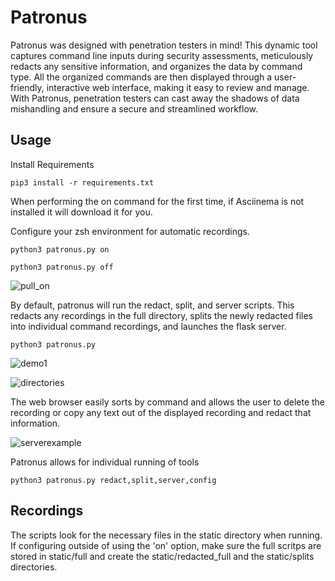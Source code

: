 # Patronus
Patronus was designed with penetration testers in mind! This dynamic tool captures command line inputs during security assessments, meticulously redacts any sensitive information, and organizes the data by command type. All the organized commands are then displayed through a user-friendly, interactive web interface, making it easy to review and manage. With Patronus, penetration testers can cast away the shadows of data mishandling and ensure a secure and streamlined workflow.


## Usage

Install Requirements
```
pip3 install -r requirements.txt
```


When performing the on command for the first time, if Asciinema is not installed it will download it for you.

Configure your zsh environment for automatic recordings.
```
python3 patronus.py on
```
```
python3 patronus.py off
```
![pull_on](https://github.com/Michaeladsl/Patronus/assets/89179287/7a2ff40d-4058-4e1b-9bbc-fc63805731e7)





By default, patronus will run the redact, split, and server scripts. This redacts any recordings in the full directory, splits the newly redacted files into individual command recordings, and launches the flask server.
```
python3 patronus.py
```
![demo1](https://github.com/Michaeladsl/Patronus/assets/89179287/096e32e1-47cf-429b-ab12-b3c5e7e1a8db)


![directories](https://github.com/Michaeladsl/Patronus/assets/89179287/2a33982d-032d-4a0c-82c4-508db7bddb25)


The web browser easily sorts by command and allows the user to delete the recording or copy any text out of the displayed recording and redact that information.

![serverexample](https://github.com/Michaeladsl/Patronus/assets/89179287/11bbaab2-473e-4315-befa-18f302dd1515)





Patronus allows for individual running of tools
```
python3 patronus.py redact,split,server,config
```


## Recordings
The scripts look for the necessary files in the static directory when running. If configuring outside of using the 'on' option, make sure the full scritps are stored in static/full and create the static/redacted_full and the static/splits directories.
